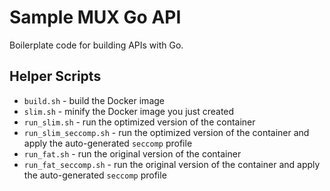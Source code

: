 # Sample MUX Go API
Boilerplate code for building APIs with Go.

## Helper Scripts

* `build.sh` - build the Docker image
* `slim.sh` - minify the Docker image you just created
* `run_slim.sh` - run the optimized version of the container
* `run_slim_seccomp.sh` - run the optimized version of the container and apply the auto-generated `seccomp` profile
* `run_fat.sh` - run the original version of the container
* `run_fat_seccomp.sh` - run the original version of the container and apply the auto-generated `seccomp` profile

